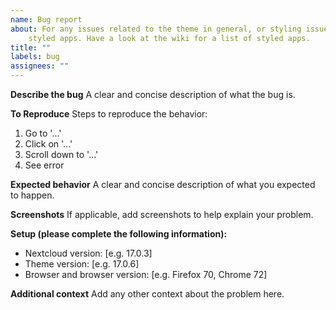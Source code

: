```yaml
---
name: Bug report
about: For any issues related to the theme in general, or styling issues with already
    styled apps. Have a look at the wiki for a list of styled apps.
title: ""
labels: bug
assignees: ""
---
```


**Describe the bug**
A clear and concise description of what the bug is.

**To Reproduce**
Steps to reproduce the behavior:

1. Go to '...'
2. Click on '...'
3. Scroll down to '...'
4. See error

**Expected behavior**
A clear and concise description of what you expected to happen.

**Screenshots**
If applicable, add screenshots to help explain your problem.

**Setup (please complete the following information):**

-   Nextcloud version: [e.g. 17.0.3]
-   Theme version: [e.g. 17.0.6]
-   Browser and browser version: [e.g. Firefox 70, Chrome 72]

**Additional context**
Add any other context about the problem here.
